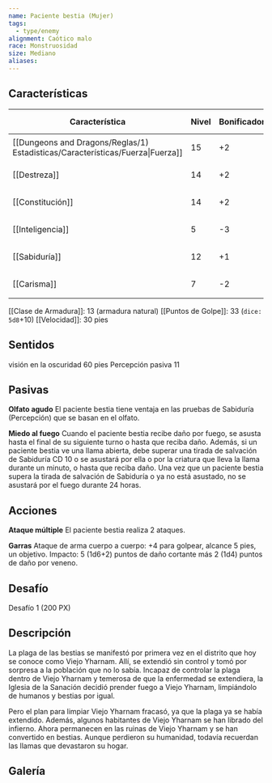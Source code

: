 ```yaml
---
name: Paciente bestia (Mujer)
tags:
  - type/enemy
alignment: Caótico malo
race: Monstruosidad
size: Mediano
aliases:
---
```


## Características

| Característica                                                                 | Nivel | Bonificador | Lanzar dado      |
| ------------------------------------------------------------------------------ | ----- | ----------- | ---------------- |
| [[Dungeons and Dragons/Reglas/1) Estadisticas/Características/Fuerza\|Fuerza]] | 15    | +2          | `dice: 1d20 + 0` |
| [[Destreza]]                                                                   | 14    | +2          | `dice: 1d20 + 0` |
| [[Constitución]]                                                               | 14    | +2          | `dice: 1d20 + 0` |
| [[Inteligencia]]                                                               | 5     | -3          | `dice: 1d20 + 0` |
| [[Sabiduría]]                                                                  | 12    | +1          | `dice: 1d20 + 0` |
| [[Carisma]]                                                                    | 7     | -2          | `dice: 1d20 + 0` |

[[Clase de Armadura]]: 13 (armadura natural)
[[Puntos de Golpe]]: 33 (`dice: 5d8`+10)
[[Velocidad]]: 30 pies

## Sentidos

visión en la oscuridad 60 pies 
Percepción pasiva 11

## Pasivas

**Olfato agudo**
El paciente bestia tiene ventaja en las pruebas de Sabiduría (Percepción) que se basan en el olfato.

**Miedo al fuego**
Cuando el paciente bestia recibe daño por fuego, se asusta hasta el final de su siguiente turno o hasta que reciba daño. Además, si un paciente bestia ve una llama abierta, debe superar una tirada de salvación de Sabiduría CD 10 o se asustará por ella o por la criatura que lleva la llama durante un minuto, o hasta que reciba daño. Una vez que un paciente bestia supera la tirada de salvación de Sabiduría o ya no está asustado, no se asustará por el fuego durante 24 horas.

## Acciones

**Ataque múltiple**
El paciente bestia realiza 2 ataques.

**Garras**
Ataque de arma cuerpo a cuerpo: +4 para golpear, alcance 5 pies, un objetivo.
Impacto: 5 (1d6+2) puntos de daño cortante más 2 (1d4) puntos de daño por veneno.

## Desafío

Desafío 1 (200 PX)

## Descripción

La plaga de las bestias se manifestó por primera vez en el distrito que hoy se conoce como Viejo Yharnam. Allí, se extendió sin control y tomó por sorpresa a la población que no lo sabía. Incapaz de controlar la plaga dentro de Viejo Yharnam y temerosa de que la enfermedad se extendiera, la Iglesia de la Sanación decidió prender fuego a Viejo Yharnam, limpiándolo de humanos y bestias por igual.

Pero el plan para limpiar Viejo Yharnam fracasó, ya que la plaga ya se había extendido. Además, algunos habitantes de Viejo Yharnam se han librado del infierno. Ahora permanecen en las ruinas de Viejo Yharnam y se han convertido en bestias. Aunque perdieron su humanidad, todavía recuerdan las llamas que devastaron su hogar.

## Galería
